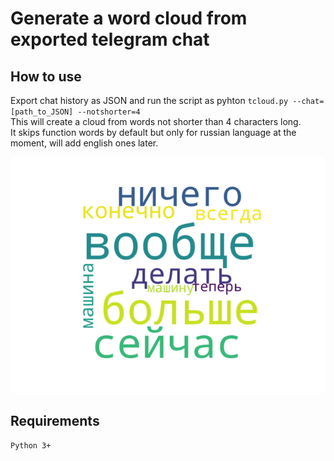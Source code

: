 # Generate a word cloud from exported telegram chat

## How to use

Export chat history as JSON and run the script as pyhton ```tcloud.py --chat=[path_to_JSON] --notshorter=4```<br>
This will create a cloud from words not shorter than 4 characters long.<br>
It skips function words by default but only for russian language at the moment, will add english ones later.<br>

![Example](cloud.png)

## Requirements

    Python 3+

